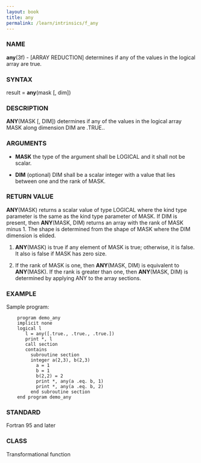 ```yaml
---
layout: book
title: any
permalink: /learn/intrinsics/f_any
---
```

### NAME

**any**(3f) - \[ARRAY REDUCTION\] determines if any of
the values in the logical array are true.

### SYNTAX

result = **any**(mask \[, dim\])

### DESCRIPTION

**ANY**(MASK \[, DIM\]) determines if any of the values in the logical
array MASK along dimension DIM are .TRUE..

### ARGUMENTS

  - **MASK**
    the type of the argument shall be LOGICAL and it shall not be
    scalar.

  - **DIM**
    (optional) DIM shall be a scalar integer with a value that lies
    between one and the rank of MASK.

### RETURN VALUE

**ANY**(MASK) returns a scalar value of type LOGICAL where the kind type
parameter is the same as the kind type parameter of MASK. If DIM is
present, then **ANY**(MASK, DIM) returns an array with the rank of MASK
minus 1. The shape is determined from the shape of MASK where the DIM
dimension is elided.

1.  **ANY**(MASK) is true if any element of MASK is true; otherwise, it
    is false. It also is false if MASK has zero size.

2.  If the rank of MASK is one, then **ANY**(MASK, DIM) is equivalent to
    **ANY**(MASK). If the rank is greater than one, then **ANY**(MASK,
    DIM) is determined by applying ANY to the array sections.

### EXAMPLE

Sample program:

```
    program demo_any
    implicit none
    logical l
       l = any([.true., .true., .true.])
       print *, l
       call section
       contains
         subroutine section
         integer a(2,3), b(2,3)
           a = 1
           b = 1
           b(2,2) = 2
           print *, any(a .eq. b, 1)
           print *, any(a .eq. b, 2)
         end subroutine section
    end program demo_any
```

### STANDARD

Fortran 95 and later

### CLASS

Transformational function

